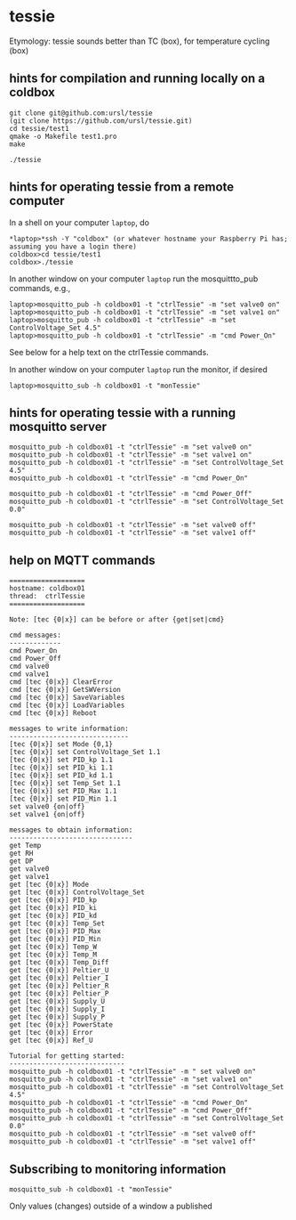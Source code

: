 # tessie

Etymology: tessie sounds better than TC (box), for temperature cycling (box)

## hints for compilation and running locally on a coldbox

```shell
git clone git@github.com:ursl/tessie
(git clone https://github.com/ursl/tessie.git)
cd tessie/test1
qmake -o Makefile test1.pro
make

./tessie
```

## hints for operating tessie from a remote computer
In a shell on your computer `laptop`, do
```shell
*laptop>*ssh -Y "coldbox" (or whatever hostname your Raspberry Pi has; assuming you have a login there)
coldbox>cd tessie/test1
coldbox>./tessie
```


In another window on your computer `laptop` run the mosquittto_pub commands, e.g.,
```shell
laptop>mosquitto_pub -h coldbox01 -t "ctrlTessie" -m "set valve0 on"
laptop>mosquitto_pub -h coldbox01 -t "ctrlTessie" -m "set valve1 on"
laptop>mosquitto_pub -h coldbox01 -t "ctrlTessie" -m "set ControlVoltage_Set 4.5"
laptop>mosquitto_pub -h coldbox01 -t "ctrlTessie" -m "cmd Power_On"
```

See below for a help text on the ctrlTessie commands.

In another window on your computer `laptop` run the monitor, if desired
```shell
laptop>mosquitto_sub -h coldbox01 -t "monTessie"
```



## hints for operating tessie with a running mosquitto server
```shell
mosquitto_pub -h coldbox01 -t "ctrlTessie" -m "set valve0 on"
mosquitto_pub -h coldbox01 -t "ctrlTessie" -m "set valve1 on"
mosquitto_pub -h coldbox01 -t "ctrlTessie" -m "set ControlVoltage_Set 4.5"
mosquitto_pub -h coldbox01 -t "ctrlTessie" -m "cmd Power_On"

mosquitto_pub -h coldbox01 -t "ctrlTessie" -m "cmd Power_Off"
mosquitto_pub -h coldbox01 -t "ctrlTessie" -m "set ControlVoltage_Set 0.0"

mosquitto_pub -h coldbox01 -t "ctrlTessie" -m "set valve0 off"
mosquitto_pub -h coldbox01 -t "ctrlTessie" -m "set valve1 off"
```

## help on MQTT commands
```shell
===================
hostname: coldbox01
thread:  ctrlTessie
===================
 
Note: [tec {0|x}] can be before or after {get|set|cmd}

cmd messages:
-------------
cmd Power_On
cmd Power_Off
cmd valve0
cmd valve1
cmd [tec {0|x}] ClearError
cmd [tec {0|x}] GetSWVersion
cmd [tec {0|x}] SaveVariables
cmd [tec {0|x}] LoadVariables
cmd [tec {0|x}] Reboot

messages to write information:
------------------------------
[tec {0|x}] set Mode {0,1}
[tec {0|x}] set ControlVoltage_Set 1.1
[tec {0|x}] set PID_kp 1.1
[tec {0|x}] set PID_ki 1.1
[tec {0|x}] set PID_kd 1.1
[tec {0|x}] set Temp_Set 1.1
[tec {0|x}] set PID_Max 1.1
[tec {0|x}] set PID_Min 1.1
set valve0 {on|off}
set valve1 {on|off}

messages to obtain information:
-------------------------------
get Temp
get RH
get DP
get valve0
get valve1
get [tec {0|x}] Mode
get [tec {0|x}] ControlVoltage_Set
get [tec {0|x}] PID_kp
get [tec {0|x}] PID_ki
get [tec {0|x}] PID_kd
get [tec {0|x}] Temp_Set
get [tec {0|x}] PID_Max
get [tec {0|x}] PID_Min
get [tec {0|x}] Temp_W
get [tec {0|x}] Temp_M
get [tec {0|x}] Temp_Diff
get [tec {0|x}] Peltier_U
get [tec {0|x}] Peltier_I
get [tec {0|x}] Peltier_R
get [tec {0|x}] Peltier_P
get [tec {0|x}] Supply_U
get [tec {0|x}] Supply_I
get [tec {0|x}] Supply_P
get [tec {0|x}] PowerState
get [tec {0|x}] Error
get [tec {0|x}] Ref_U

Tutorial for getting started:
-----------------------------
mosquitto_pub -h coldbox01 -t "ctrlTessie" -m " set valve0 on" 
mosquitto_pub -h coldbox01 -t "ctrlTessie" -m "set valve1 on" 
mosquitto_pub -h coldbox01 -t "ctrlTessie" -m "set ControlVoltage_Set 4.5" 
mosquitto_pub -h coldbox01 -t "ctrlTessie" -m "cmd Power_On" 
mosquitto_pub -h coldbox01 -t "ctrlTessie" -m "cmd Power_Off" 
mosquitto_pub -h coldbox01 -t "ctrlTessie" -m "set ControlVoltage_Set 0.0" 
mosquitto_pub -h coldbox01 -t "ctrlTessie" -m "set valve0 off" 
mosquitto_pub -h coldbox01 -t "ctrlTessie" -m "set valve1 off" 
```

## Subscribing to monitoring information
```
mosquitto_sub -h coldbox01 -t "monTessie"
```
Only values (changes) outside of a window a published
